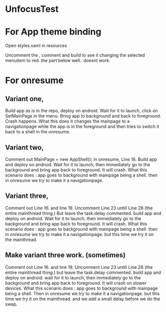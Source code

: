 # UnfocusTest
# For App theme binding
Open styles.xaml in resources

Uncomment the <!-- Works -->, comment <!-- Doesnt work--> and build to see it changing the selected menuitem to red.
the part below <!-- Doesnt work --> well.. doesnt work.

# For onresume
## Variant one,
Build app as is in the repo, deploy on android. 
Wait for it to launch, click on SetMainPage in the menu.
Bring app to background and back to foreground. Crash happens.
What this does it changes the mainpage to a navigationpage while the app is in the foreground and then tries to switch it back to a shell in the onresume.

## Variant two,
Comment out MainPage = new AppShell(); in onresume, Line 16.
Build app and deploy on android. 
Wait for it to launch, then immediately go to the background and bring app back to foreground. 
It will crash.
What this scenario does : app goes to background with mainpage being a shell. then in onresume we try to make it a navigationpage.

## Variant three,
Comment out Line 16. and line 19.
Uncomment Line 23 untill Line 28 (the entire mainthread thing.) But leave the task.delay commented.
build app and deploy on android. 
Wait for it to launch, then immediately go to the background and bring app back to foreground. 
It will crash.
What this scenario does :  app goes to background with mainpage being a shell. then in onresume we try to make it a navigationpage. but this time we try it on the mainthread.

## Make variant three work. (sometimes)
Comment out Line 16. and line 19.
Uncomment Line 23 untill Line 28 (the entire mainthread thing.) but leave the task.delay commented.
build app and deploy on android. wait for it to launch, then immediately go to the background and bring app back to foreground. 
It will crash on slower devices.
What this scenario does : app goes to background with mainpage being a shell. 
Then in onresume we try to make it a navigationpage. but this time we try it on the mainthread. and we add a small delay before we do the swap.
